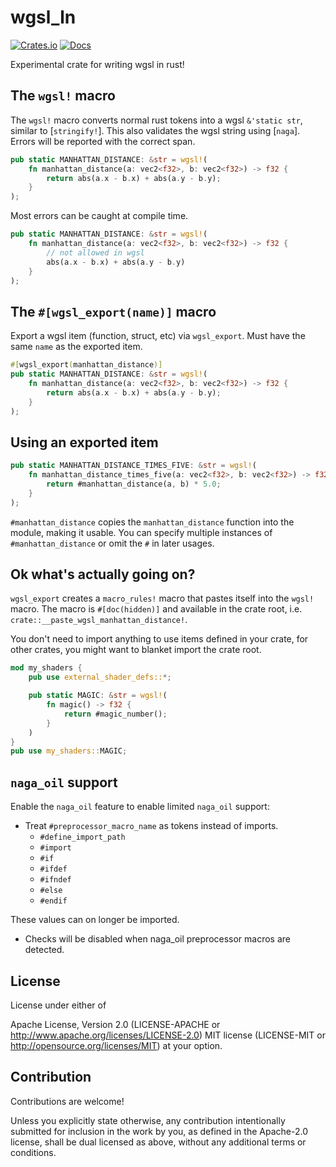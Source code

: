 # wgsl_ln

[![Crates.io](https://img.shields.io/crates/v/wgsl_ln.svg)](https://crates.io/crates/wgsl_ln)
[![Docs](https://docs.rs/wgsl_ln/badge.svg)](https://docs.rs/wgsl_ln/latest/wgsl_ln/)

Experimental crate for writing wgsl in rust!

## The `wgsl!` macro

The `wgsl!` macro converts normal rust tokens into a wgsl `&'static str`, similar to [`stringify!`].
This also validates the wgsl string using [`naga`]. Errors will be reported with
the correct span.

```rust
pub static MANHATTAN_DISTANCE: &str = wgsl!(
    fn manhattan_distance(a: vec2<f32>, b: vec2<f32>) -> f32 {
        return abs(a.x - b.x) + abs(a.y - b.y);
    }
);
```

Most errors can be caught at compile time.

```rust
pub static MANHATTAN_DISTANCE: &str = wgsl!(
    fn manhattan_distance(a: vec2<f32>, b: vec2<f32>) -> f32 {
        // not allowed in wgsl
        abs(a.x - b.x) + abs(a.y - b.y)
    }
);
```

## The `#[wgsl_export(name)]` macro

Export a wgsl item (function, struct, etc)
via `wgsl_export`. Must have the same `name` as the exported item.

```rust
#[wgsl_export(manhattan_distance)]
pub static MANHATTAN_DISTANCE: &str = wgsl!(
    fn manhattan_distance(a: vec2<f32>, b: vec2<f32>) -> f32 {
        return abs(a.x - b.x) + abs(a.y - b.y);
    }
);
```

## Using an exported item

```rust
pub static MANHATTAN_DISTANCE_TIMES_FIVE: &str = wgsl!(
    fn manhattan_distance_times_five(a: vec2<f32>, b: vec2<f32>) -> f32 {
        return #manhattan_distance(a, b) * 5.0;
    }
);
```

`#manhattan_distance` copies the `manhattan_distance` function into the module,
making it usable. You can specify multiple instances of `#manhattan_distance`
or omit the `#` in later usages.

## Ok what's actually going on?

`wgsl_export` creates a `macro_rules!` macro that pastes itself into the `wgsl!` macro.
The macro is `#[doc(hidden)]` and available in the crate root,
i.e. `crate::__paste_wgsl_manhattan_distance!`.

You don't need to import anything to use items defined in your crate, for other crates,
you might want to blanket import the crate root.

```rust
mod my_shaders {
    pub use external_shader_defs::*;

    pub static MAGIC: &str = wgsl!(
        fn magic() -> f32 {
            return #magic_number();
        }
    )
}
pub use my_shaders::MAGIC;
```

## `naga_oil` support

Enable the `naga_oil` feature to enable limited `naga_oil` support:

* Treat `#preprocessor_macro_name` as tokens instead of imports.
  * `#define_import_path`
  * `#import`
  * `#if`
  * `#ifdef`
  * `#ifndef`
  * `#else`
  * `#endif`

These values can on longer be imported.

* Checks will be disabled when naga_oil preprocessor macros are detected.

## License

License under either of

Apache License, Version 2.0 (LICENSE-APACHE or <http://www.apache.org/licenses/LICENSE-2.0>)
MIT license (LICENSE-MIT or <http://opensource.org/licenses/MIT>)
at your option.

## Contribution

Contributions are welcome!

Unless you explicitly state otherwise, any contribution intentionally submitted for inclusion in the work by you, as defined in the Apache-2.0 license, shall be dual licensed as above, without any additional terms or conditions.

